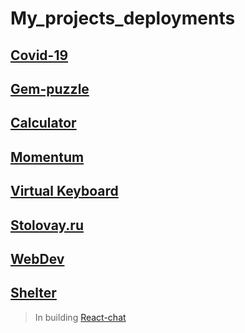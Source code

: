# My_projects_deployments
## [Covid-19](https://monkeykingbar-bit.github.io/My_projects/covid-dashboard/dist/index.html)
## [Gem-puzzle](https://rolling-scopes-school.github.io/monkeykingbar-bit-JS2020Q3/gem-puzzle/index.html)
## [Calculator](https://monkeykingbar-bit-calculator.netlify.app/)
## [Momentum](https://rolling-scopes-school.github.io/monkeykingbar-bit-JS2020Q3/momentum/momentum.html)
## [Virtual Keyboard](https://rolling-scopes-school.github.io/monkeykingbar-bit-JS2020Q3/keyboard/keyboard.html)
## [Stolovay.ru](https://monkeykingbar-bit.github.io/My_projects/stolovay/dist/index.html)
## [WebDev](https://monkeykingbar-bit-webdev.netlify.app/)
## [Shelter](https://rolling-scopes-school.github.io/monkeykingbar-bit-JS2020Q3/shelter/pages/main/main.html)
> In building
[React-chat](https://create-app-react.netlify.app/)
